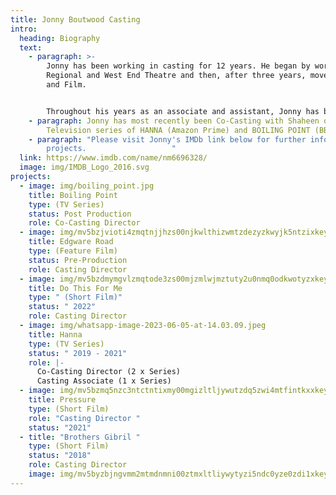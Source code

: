 ```yaml
---
title: Jonny Boutwood Casting
intro:
  heading: Biography
  text:
    - paragraph: >-
        Jonny has been working in casting for 12 years. He began by working in
        Regional and West End Theatre and then, after three years, moved into TV
        and Film. 


        Throughout his years as an associate and assistant, Jonny has been privileged to work and learn from some of the most prolific Casting Directors in the UK. He has spent the last seven years working with Shaheen Baig on a wide range of TV series including; THE VIRTUES, THREE GIRLS, THE GALLOWS POLE, I AM series and GET MILLIE BLACK. Also Independent Films, such as; SCRAPPER, PIRATES, THE NEST, SUPERNOVA and RARE BEASTS.
    - paragraph: Jonny has most recently been Co-Casting with Shaheen on the
        Television series of HANNA (Amazon Prime) and BOILING POINT (BBC).
    - paragraph: "Please visit Jonny's IMDb link below for further information on
        projects.                   "
  link: https://www.imdb.com/name/nm6696328/
  image: img/IMDB_Logo_2016.svg
projects:
  - image: img/boiling_point.jpg
    title: Boiling Point
    type: (TV Series)
    status: Post Production
    role: Co-Casting Director
  - image: img/mv5bzjvioti4zmqtnjjhzs00njkwlthizwmtzdezyzkwyjk5ntzixkeyxkfqcgdeqxvyndizotm4nzi-._v1_.jpg
    title: Edgware Road
    type: (Feature Film)
    status: Pre-Production
    role: Casting Director
  - image: img/mv5bzdmymgvlzmqtode3zs00mjzmlwjmztuty2u0nmq0odkwotyzxkeyxkfqcgdeqxvymjm3nte4oti-._v1_.jpg
    title: Do This For Me
    type: " (Short Film)"
    status: " 2022"
    role: Casting Director
  - image: img/whatsapp-image-2023-06-05-at-14.03.09.jpeg
    title: Hanna
    type: (TV Series)
    status: " 2019 - 2021"
    role: |-
      Co-Casting Director (2 x Series)
      Casting Associate (1 x Series)
  - image: img/mv5bzmq5nzc3ntctntixmy00mgizltljywutzdq5zwi4mtfintkxxkeyxkfqcgdeqxvyodgxotu0ndg-._v1_.jpg
    title: Pressure
    type: (Short Film)
    role: "Casting Director "
    status: "2021"
  - title: "Brothers Gibril "
    type: (Short Film)
    status: "2018"
    role: Casting Director
    image: img/mv5byzbjngvmm2mtmdnmni00ztmxltliywytyzi5ndc0yze0zdi1xkeyxkfqcgdeqxvyndi3ndmznzg-._v1_.jpg
---
```

